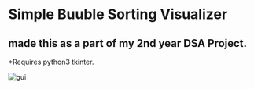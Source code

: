 # Simple Buuble Sorting Visualizer
## made this as a part of my 2nd year DSA Project. 

*Requires python3 tkinter.


![gui](https://github.com/mohitbaggu/Simple-bubble-sorting-visualizer/assets/100599424/4b23c6cb-1684-4426-b0b3-0fb8bc433ef9)
